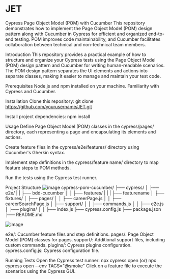# JET

Cypress Page Object Model (POM) with Cucumber
This repository demonstrates how to implement the Page Object Model (POM) design pattern along with Cucumber in Cypress for efficient and organized end-to-end testing. POM improves code maintainability, and Cucumber facilitates collaboration between technical and non-technical team members.

Introduction
This repository provides a practical example of how to structure and organize your Cypress tests using the Page Object Model (POM) design pattern and Cucumber for writing human-readable scenarios. The POM design pattern separates the UI elements and actions into separate classes, making it easier to manage and maintain your test code.

Prerequisites
Node.js and npm installed on your machine.
Familiarity with Cypress and Cucumber.

Installation
Clone this repository:
git clone https://github.com/yourusername/JET.git

Install project dependencies:
npm install

Usage
Define Page Object Model (POM) classes in the cypress/pages/ directory, each representing a page and encapsulating its elements and actions.

Create feature files in the cypress/e2e/features/ directory using Cucumber's Gherkin syntax.

Implement step definitions in the cypress/feature name/ directory to map feature steps to POM methods.

Run the tests using the Cypress test runner.

Project Structure
![image](https://github.com/PoornimaShri1311/JET/assets/90753791/9a273e2e-108b-4b4c-943a-9a46f0f67a34)
cypress-pom-cucumber/
├── cypress/
│   ├── e2e/
|   |   ├── bdd-cucumber
│   │   ├── features/
|   |   |   ├── featurename
│   ├── fixtures/
│   ├── pages/
│   │   ├── careerPage.js
│   │   ├── careerSearchPage.js
│   ├── support/
│   │   ├── commands.js
│   │   ├── e2e.js
│   ├── plugins/
│   │   ├── index.js
├── cypress.config.js
├── package.json
├── README.md

![image](https://github.com/PoornimaShri1311/JET/assets/90753791/6a8730e7-3c73-410a-a9c5-7af31db28386)

e2e/: Cucumber feature files and step definitions.
pages/: Page Object Model (POM) classes for pages.
support/: Additional support files, including custom commands.
plugins/: Cypress plugins configuration.
cypress.config.js: Cypress configuration file.

Running Tests
Open the Cypress test runner:
npx cypress open (or) npx cypress open --env TAGS="@smoke"
Click on a feature file to execute the scenarios using the Cypress GUI.



